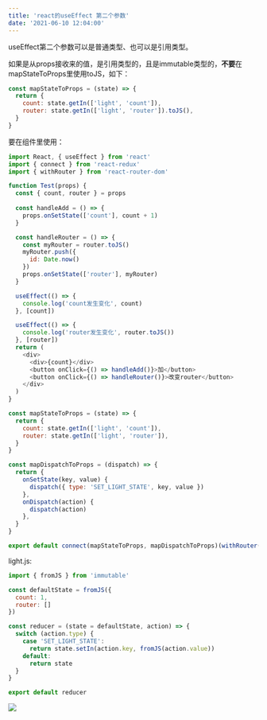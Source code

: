 ```yaml
---
title: 'react的useEffect 第二个参数'
date: '2021-06-10 12:04:00'
---   
```

useEffect第二个参数可以是普通类型、也可以是引用类型。

如果是从props接收来的值，是引用类型的，且是immutable类型的，**不要**在mapStateToProps里使用toJS，如下：

```javascript
const mapStateToProps = (state) => {
  return {
    count: state.getIn(['light', 'count']),
    router: state.getIn(['light', 'router']).toJS(),
  }
}
```

要在组件里使用：

```javascript
import React, { useEffect } from 'react'
import { connect } from 'react-redux'
import { withRouter } from 'react-router-dom'

function Test(props) {
  const { count, router } = props
  
  const handleAdd = () => {
    props.onSetState(['count'], count + 1)
  }

  const handleRouter = () => {
    const myRouter = router.toJS()
    myRouter.push({
      id: Date.now()
    })
    props.onSetState(['router'], myRouter)
  }

  useEffect(() => {
    console.log('count发生变化', count)
  }, [count])

  useEffect(() => {
    console.log('router发生变化', router.toJS())
  }, [router])
  return (
    <div>
      <div>{count}</div>
      <button onClick={() => handleAdd()}>加</button>
      <button onClick={() => handleRouter()}>改变router</button>
    </div>
  )
}

const mapStateToProps = (state) => {
  return {
    count: state.getIn(['light', 'count']),
    router: state.getIn(['light', 'router']),
  }
}

const mapDispatchToProps = (dispatch) => {
  return {
    onSetState(key, value) {
      dispatch({ type: 'SET_LIGHT_STATE', key, value })
    },
    onDispatch(action) {
      dispatch(action)
    },
  }
}

export default connect(mapStateToProps, mapDispatchToProps)(withRouter(Test))
```

light.js:

```javascript
import { fromJS } from 'immutable'

const defaultState = fromJS({
  count: 1,
  router: []
})

const reducer = (state = defaultState, action) => {
  switch (action.type) {
    case 'SET_LIGHT_STATE':
      return state.setIn(action.key, fromJS(action.value))
    default:
      return state
  }
}

export default reducer
```

![](https://img-blog.csdnimg.cn/20210610120302753.png?x-oss-processimage/watermark,type_ZmFuZ3poZW5naGVpdGk,shadow_10,text_aHR0cHM6Ly9ibG9nLmNzZG4ubmV0L3h1dG9uZ2Jhbw,size_16,color_FFFFFF,t_70)
